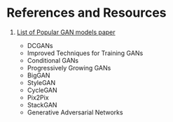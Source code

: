 # References and Resources

1. [List of Popular GAN models paper](https://towardsdatascience.com/must-read-papers-on-gans-b665bbae3317)


    -  DCGANs
    -  Improved Techniques for Training GANs
    - Conditional GANs
    -  Progressively Growing GANs
    -  BigGAN
    -  StyleGAN
    -  CycleGAN
    -  Pix2Pix
    -  StackGAN
    - Generative Adversarial Networks



    